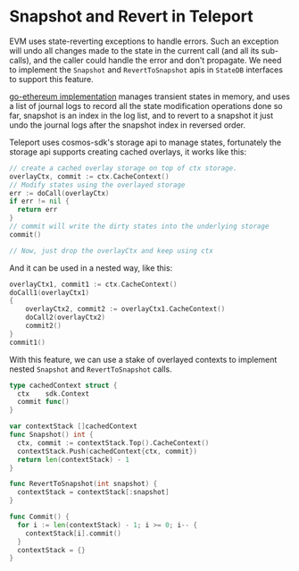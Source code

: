 # Snapshot and Revert in Teleport

EVM uses state-reverting exceptions to handle errors. Such an exception will undo all changes made to the state in the current call (and all its sub-calls), and the caller could handle the error and don't propagate. We need to implement the `Snapshot` and `RevertToSnapshot` apis in `StateDB` interfaces to support this feature.

[go-ethereum implementation](https://github.com/ethereum/go-ethereum/blob/master/core/state/journal.go#L39) manages transient states in memory, and uses a list of journal logs to record all the state modification operations done so far, snapshot is an index in the log list, and to revert to a snapshot it just undo the journal logs after the snapshot index in reversed order.

Teleport uses cosmos-sdk's storage api to manage states, fortunately the storage api supports creating cached overlays, it works like this:

```go
// create a cached overlay storage on top of ctx storage.
overlayCtx, commit := ctx.CacheContext()
// Modify states using the overlayed storage
err := doCall(overlayCtx)
if err != nil {
  return err
}
// commit will write the dirty states into the underlying storage
commit()

// Now, just drop the overlayCtx and keep using ctx
```

And it can be used in a nested way, like this:

```go
overlayCtx1, commit1 := ctx.CacheContext()
doCall1(overlayCtx1)
{
    overlayCtx2, commit2 := overlayCtx1.CacheContext()
    doCall2(overlayCtx2)
    commit2()
}
commit1()
```

With this feature, we can use a stake of overlayed contexts to implement nested `Snapshot` and `RevertToSnapshot` calls.

```go
type cachedContext struct {
  ctx    sdk.Context
  commit func()
}

var contextStack []cachedContext
func Snapshot() int {
  ctx, commit := contextStack.Top().CacheContext()
  contextStack.Push(cachedContext{ctx, commit})
  return len(contextStack) - 1
}

func RevertToSnapshot(int snapshot) {
  contextStack = contextStack[:snapshot]
}

func Commit() {
  for i := len(contextStack) - 1; i >= 0; i-- {
    contextStack[i].commit()
  }
  contextStack = {}
}
```
